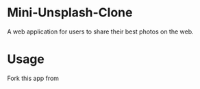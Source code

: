# Mini-Unsplash-Clone
A web application for users to share their best photos on the web.

# Usage
Fork this app from 
